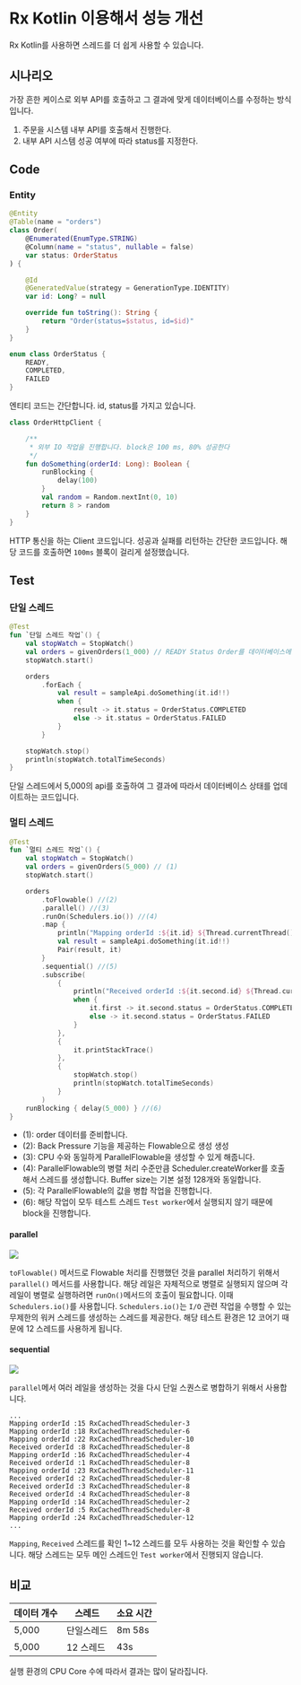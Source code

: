 # Rx Kotlin 이용해서 성능 개선

Rx Kotlin를 사용하면 스레드를 더 쉽게 사용할 수 있습니다.

## 시나리오

가장 흔한 케이스로 외부 API를 호출하고 그 결과에 맞게 데이터베이스를 수정하는 방식입니다.

1. 주문을 시스템 내부 API를 호출해서 진행한다.
2. 내부 API 시스템 성공 여부에 따라 status를 지정한다.

## Code

### Entity
```kotlin
@Entity
@Table(name = "orders")
class Order(
    @Enumerated(EnumType.STRING)
    @Column(name = "status", nullable = false)
    var status: OrderStatus
) {

    @Id
    @GeneratedValue(strategy = GenerationType.IDENTITY)
    var id: Long? = null

    override fun toString(): String {
        return "Order(status=$status, id=$id)"
    }   
}

enum class OrderStatus {
    READY,
    COMPLETED,
    FAILED
}
```
엔티티 코드는 간단합니다. id, status를 가지고 있습니다.

```kotlin
class OrderHttpClient {

    /**
     * 외부 IO 작업을 진행합니다. block은 100 ms, 80% 성공한다
     */
    fun doSomething(orderId: Long): Boolean {
        runBlocking {
            delay(100)
        }
        val random = Random.nextInt(0, 10)
        return 8 > random
    }
}
```
HTTP 통신을 하는 Client 코드입니다. 성공과 실패를 리턴하는 간단한 코드입니다. 해당 코드를 호출하면 `100ms` 블록이 걸리게 설정했습니다.

## Test 

### 단일 스레드
```kotlin
@Test
fun `단일 스레드 작업`() {
    val stopWatch = StopWatch()
    val orders = givenOrders(1_000) // READY Status Order를 데이터베이스에 저장함
    stopWatch.start()

    orders
        .forEach {
            val result = sampleApi.doSomething(it.id!!)
            when {
                result -> it.status = OrderStatus.COMPLETED
                else -> it.status = OrderStatus.FAILED
            }
        }

    stopWatch.stop()
    println(stopWatch.totalTimeSeconds)
}
```
단일 스레드에서 5,000의 api를 호출하여 그 결과에 따라서 데이터베이스 상태를 업데이트하는 코드입니다.

### 멀티 스레드

```kotlin
@Test
fun `멀티 스레드 작업`() {
    val stopWatch = StopWatch()
    val orders = givenOrders(5_000) // (1)
    stopWatch.start()

    orders
        .toFlowable() //(2)
        .parallel() //(3)
        .runOn(Schedulers.io()) //(4)
        .map {
            println("Mapping orderId :${it.id} ${Thread.currentThread().name}")
            val result = sampleApi.doSomething(it.id!!) 
            Pair(result, it)
        }
        .sequential() //(5)
        .subscribe(
            {
                println("Received orderId :${it.second.id} ${Thread.currentThread().name}")
                when {
                    it.first -> it.second.status = OrderStatus.COMPLETED
                    else -> it.second.status = OrderStatus.FAILED
                }
            },
            {
                it.printStackTrace()
            },
            {
                stopWatch.stop()
                println(stopWatch.totalTimeSeconds)
            }
        )
    runBlocking { delay(5_000) } //(6)
}
```
* (1): order 데이터를 준비합니다.
* (2): Back Pressure 기능을 제공하는 Flowable으로 생성 생성
* (3): CPU 수와 동일하게 ParallelFlowable을 생성할 수 있게 해줍니다.
* (4): ParallelFlowable의 병렬 처리 수준만큼 Scheduler.createWorker를 호출해서 스레드를 생성합니다. Buffer size는 기본 설정 128개와 동일합니다.
* (5): 각 ParallelFlowable의 값을 병합 작업을 진행합니다.
* (6): 해당 작업이 모두 테스트 스레드 `Test worker`에서 실행되지 않기 때문에 block을 진행합니다.


#### parallel
![](https://raw.github.com/wiki/ReactiveX/RxJava/images/rx-operators/flowable.parallel.png)

`toFlowable()` 메서드로 Flowable 처리를 진행했던 것을 parallel 처리하기 위해서 `parallel()` 메서드를 사용합니다. 해당 레일은 자체적으로 병렬로 실행되지 않으며 각 레일이 병렬로 실행하려면 `runOn()`메서드의 호출이 필요합니다. 이때 `Schedulers.io()`를 사용합니다. `Schedulers.io()`는 `I/O` 관련 작업을 수행할 수 있는 무제한의 워커 스레드를 생성하는 스레드를 제공한다. 해당 테스트 환경은 12 코어기 때문에 12 스레드를 사용하게 됩니다.

#### sequential
![](https://raw.github.com/wiki/ReactiveX/RxJava/images/rx-operators/parallelflowable.sequential.png)

`parallel`메서 여러 레일을 생성하는 것을 다시 단일 스퀀스로 병합하기 위해서 사용합니다.


```
...
Mapping orderId :15 RxCachedThreadScheduler-3
Mapping orderId :18 RxCachedThreadScheduler-6
Mapping orderId :22 RxCachedThreadScheduler-10
Received orderId :8 RxCachedThreadScheduler-8
Mapping orderId :16 RxCachedThreadScheduler-4
Received orderId :1 RxCachedThreadScheduler-8
Mapping orderId :23 RxCachedThreadScheduler-11
Received orderId :2 RxCachedThreadScheduler-8
Received orderId :3 RxCachedThreadScheduler-8
Received orderId :4 RxCachedThreadScheduler-8
Mapping orderId :14 RxCachedThreadScheduler-2
Received orderId :5 RxCachedThreadScheduler-8
Mapping orderId :24 RxCachedThreadScheduler-12
...
```
`Mapping`, `Received` 스레드를 확인 1~12 스레드를 모두 사용하는 것을 확인할 수 있습니다. 해당 스레드는 모두 메인 스레드인 `Test worker`에서 진행되지 않습니다.

## 비교
데이터 개수 | 스레드 | 소요 시간
-------|-----|------
5,000 | 단일스레드 | 8m 58s
5,000 | 12 스레드 | 43s

실행 환경의 CPU Core 수에 따라서 결과는 많이 달라집니다.

